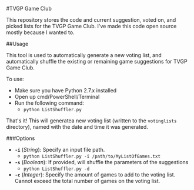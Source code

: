 #TVGP Game Club

This repository stores the code and current suggestion, voted on, and picked lists for the TVGP Game Club. I've made this code open source mostly because I wanted to.

##Usage

This tool is used to automatically generate a new voting list, and automatically shuffle the existing or remaining game suggestions for TVGP Game Club.

To use:

* Make sure you have Python 2.7.x installed
* Open up cmd/PowerShell/Terminal
* Run the following command:
	* `python ListShuffler.py`

That's it! This will generatea new voting list (written to the `votinglists` directory), named with the date and time it was generated.

###Options

* **`-i`** (*String*): Specify an input file path.
	* `python ListShuffler.py -i /path/to/MyListOfGames.txt`
* **`-s`** (*Boolean*): If provided, will shuffle the parameters of the suggestions
	* `python ListShuffler.py -d`
* **`-c`** (*Integer*):  Specify the amount of games to add to the voting list. Cannot exceed the total number of games on the voting list.